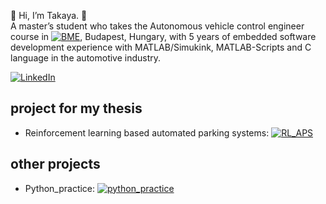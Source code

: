 👋 Hi, I’m Takaya. 🗾  
A master’s student who takes the Autonomous vehicle control engineer course in [![BME]()](https://transportation.bme.hu/msc-programmes/applicants/autonomous-vehicle-control-engineering-master-msc/), Budapest, Hungary, with 5 years of embedded software development experience with MATLAB/Simukink, MATLAB-Scripts and C language in the automotive industry.


[![LinkedIn](https://img.shields.io/badge/LinkedIn-profile-blue)](https://www.linkedin.com/in/takaya-murakami-062a29232)

## project for my thesis
- Reinforcement learning based automated parking systems: [![RL_APS]()](https://github.com/taka-rl/RL_APS)

## other projects
- Python_practice: [![python_practice]()](https://github.com/taka-rl/python_practice)


<!---
taka-rl/taka-rl is a ✨ special ✨ repository because its `README.md` (this file) appears on your GitHub profile.
You can click the Preview link to take a look at your changes.
--->
